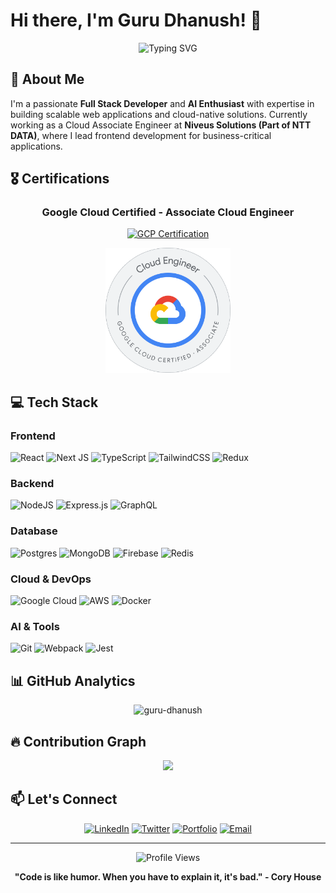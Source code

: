 # Hi there, I'm Guru Dhanush! 👋

<div align="center">
  <img src="https://readme-typing-svg.herokuapp.com?font=Fira+Code&pause=1000&color=2F81F7&center=true&vCenter=true&width=435&lines=Full+Stack+Developer;AI+Enthusiast;Cloud+Solutions+Architect;GCP+Certified+Professional" alt="Typing SVG" />
</div>

## 🚀 About Me

I'm a passionate **Full Stack Developer** and **AI Enthusiast** with expertise in building scalable web applications and cloud-native solutions. Currently working as a Cloud Associate Engineer at **Niveus Solutions (Part of NTT DATA)**, where I lead frontend development for business-critical applications.

## 🎖️ Certifications

<div align="center">
  
### Google Cloud Certified - Associate Cloud Engineer
[![GCP Certification](https://img.shields.io/badge/Google%20Cloud-Associate%20Cloud%20Engineer-4285F4?style=for-the-badge&logo=googlecloud&logoColor=white)](https://www.credly.com/badges/53b7acab-7d2f-430a-b73e-e8ff6c4b9c83/linked_in?t=srggju)

<!-- Method 1: Upload image to your repository -->
<img src="./assets/gcp-certificate.png" alt="GCP Associate Cloud Engineer" width="auto" height="200"/>

</div>

## 💻 Tech Stack

### Frontend
![React](https://img.shields.io/badge/react-%2320232a.svg?style=for-the-badge&logo=react&logoColor=%2361DAFB)
![Next JS](https://img.shields.io/badge/Next-black?style=for-the-badge&logo=next.js&logoColor=white)
![TypeScript](https://img.shields.io/badge/typescript-%23007ACC.svg?style=for-the-badge&logo=typescript&logoColor=white)
![TailwindCSS](https://img.shields.io/badge/tailwindcss-%2338B2AC.svg?style=for-the-badge&logo=tailwind-css&logoColor=white)
![Redux](https://img.shields.io/badge/redux-%23593d88.svg?style=for-the-badge&logo=redux&logoColor=white)

### Backend
![NodeJS](https://img.shields.io/badge/node.js-6DA55F?style=for-the-badge&logo=node.js&logoColor=white)
![Express.js](https://img.shields.io/badge/express.js-%23404d59.svg?style=for-the-badge&logo=express&logoColor=%2361DAFB)
![GraphQL](https://img.shields.io/badge/-GraphQL-E10098?style=for-the-badge&logo=graphql&logoColor=white)

### Database
![Postgres](https://img.shields.io/badge/postgres-%23316192.svg?style=for-the-badge&logo=postgresql&logoColor=white)
![MongoDB](https://img.shields.io/badge/MongoDB-%234ea94b.svg?style=for-the-badge&logo=mongodb&logoColor=white)
![Firebase](https://img.shields.io/badge/firebase-%23039BE5.svg?style=for-the-badge&logo=firebase)
![Redis](https://img.shields.io/badge/redis-%23DD0031.svg?style=for-the-badge&logo=redis&logoColor=white)

### Cloud & DevOps
![Google Cloud](https://img.shields.io/badge/GoogleCloud-%234285F4.svg?style=for-the-badge&logo=google-cloud&logoColor=white)
![AWS](https://img.shields.io/badge/AWS-%23FF9900.svg?style=for-the-badge&logo=amazon-aws&logoColor=white)
![Docker](https://img.shields.io/badge/docker-%230db7ed.svg?style=for-the-badge&logo=docker&logoColor=white)

### AI & Tools
![Git](https://img.shields.io/badge/git-%23F05033.svg?style=for-the-badge&logo=git&logoColor=white)
![Webpack](https://img.shields.io/badge/webpack-%238DD6F9.svg?style=for-the-badge&logo=webpack&logoColor=black)
![Jest](https://img.shields.io/badge/-jest-%23C21325?style=for-the-badge&logo=jest&logoColor=white)

## 📊 GitHub Analytics


<div align="center">
  <img src="https://github-readme-streak-stats.herokuapp.com/?user=guru-dhanush&theme=tokyonight" alt="guru-dhanush" />
</div>

## 🔥 Contribution Graph
<div align="center">
  <img src="https://github-readme-activity-graph.vercel.app/graph?username=guru-dhanush&theme=tokyo-night&bg_color=1a1b27&color=628fdb&line=628fdb&point=ffffff&area=true&hide_border=true" />
</div>

## 📫 Let's Connect

<div align="center">
  
[![LinkedIn](https://img.shields.io/badge/LinkedIn-%230077B5.svg?style=for-the-badge&logo=linkedin&logoColor=white)](https://www.linkedin.com/in/guru-dhanush/)
[![Twitter](https://img.shields.io/badge/Twitter-%231DA1F2.svg?style=for-the-badge&logo=Twitter&logoColor=white)](https://twitter.com/dhanush99959)
[![Portfolio](https://img.shields.io/badge/Portfolio-%23000000.svg?style=for-the-badge&logo=firefox&logoColor=white)](https://dhxnush.com)
[![Email](https://img.shields.io/badge/Gmail-D14836?style=for-the-badge&logo=gmail&logoColor=white)](mailto:gurudhanush101@gmail.com)

</div>

---

<div align="center">
  <img src="https://komarev.com/ghpvc/?username=guru-dhanush&label=Profile%20Views&color=0e75b6&style=for-the-badge" alt="Profile Views" />
</div>

<div align="center">
  
**"Code is like humor. When you have to explain it, it's bad." - Cory House**

</div>

